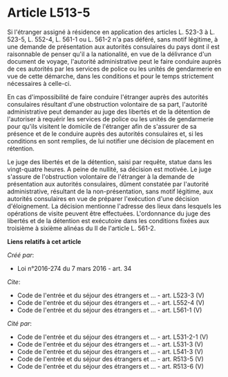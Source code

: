 # Article L513-5

Si l'étranger assigné à résidence en application des articles L. 523-3 à L. 523-5, L. 552-4, L. 561-1 ou L. 561-2 n'a pas
déféré, sans motif légitime, à une demande de présentation aux autorités consulaires du pays dont il est raisonnable de
penser qu'il a la nationalité, en vue de la délivrance d'un document de voyage, l'autorité administrative peut le faire
conduire auprès de ces autorités par les services de police ou les unités de gendarmerie en vue de cette démarche, dans les
conditions et pour le temps strictement nécessaires à celle-ci. 

En cas d'impossibilité de faire conduire l'étranger auprès des autorités consulaires résultant d'une obstruction volontaire
de sa part, l'autorité administrative peut demander au juge des libertés et de la détention de l'autoriser à requérir les
services de police ou les unités de gendarmerie pour qu'ils visitent le domicile de l'étranger afin de s'assurer de sa
présence et de le conduire auprès des autorités consulaires et, si les conditions en sont remplies, de lui notifier une
décision de placement en rétention. 

Le juge des libertés et de la détention, saisi par requête, statue dans les vingt-quatre heures. A peine de nullité, sa
décision est motivée. Le juge s'assure de l'obstruction volontaire de l'étranger à la demande de présentation aux autorités
consulaires, dûment constatée par l'autorité administrative, résultant de la non-présentation, sans motif légitime, aux
autorités consulaires en vue de préparer l'exécution d'une décision d'éloignement. La décision mentionne l'adresse des lieux
dans lesquels les opérations de visite peuvent être effectuées. L'ordonnance du juge des libertés et de la détention est
exécutoire dans les conditions fixées aux troisième à sixième alinéas du II de l'article L. 561-2.

**Liens relatifs à cet article**

_Créé par_:

  - Loi n°2016-274 du 7 mars 2016 - art. 34

_Cite_:

  - Code de l'entrée et du séjour des étrangers et ... - art. L523-3 (V)
  - Code de l'entrée et du séjour des étrangers et ... - art. L552-4 (V)
  - Code de l'entrée et du séjour des étrangers et ... - art. L561-1 (V)

_Cité par_:

  - Code de l'entrée et du séjour des étrangers et ... - art. L531-2-1 (V)
  - Code de l'entrée et du séjour des étrangers et ... - art. L531-3 (V)
  - Code de l'entrée et du séjour des étrangers et ... - art. L541-3 (V)
  - Code de l'entrée et du séjour des étrangers et ... - art. R513-5 (V)
  - Code de l'entrée et du séjour des étrangers et ... - art. R513-6 (V)
